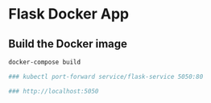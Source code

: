 # Flask Docker App

## Build the Docker image

```bash
docker-compose build

### kubectl port-forward service/flask-service 5050:80

### http://localhost:5050

